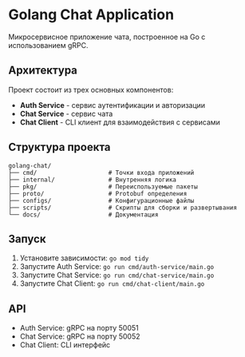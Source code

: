# Golang Chat Application

Микросервисное приложение чата, построенное на Go с использованием gRPC.

## Архитектура

Проект состоит из трех основных компонентов:

- **Auth Service** - сервис аутентификации и авторизации
- **Chat Service** - сервис чата
- **Chat Client** - CLI клиент для взаимодействия с сервисами

## Структура проекта

```
golang-chat/
├── cmd/                    # Точки входа приложений
├── internal/               # Внутренняя логика
├── pkg/                    # Переиспользуемые пакеты
├── proto/                  # Protobuf определения
├── configs/                # Конфигурационные файлы
├── scripts/                # Скрипты для сборки и развертывания
└── docs/                   # Документация
```

## Запуск

1. Установите зависимости: `go mod tidy`
2. Запустите Auth Service: `go run cmd/auth-service/main.go`
3. Запустите Chat Service: `go run cmd/chat-service/main.go`
4. Запустите Chat Client: `go run cmd/chat-client/main.go`

## API

- Auth Service: gRPC на порту 50051
- Chat Service: gRPC на порту 50052
- Chat Client: CLI интерфейс
